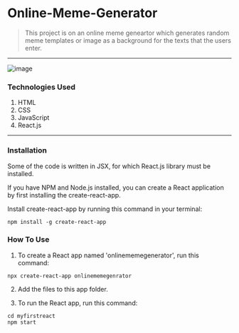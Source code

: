 # Online-Meme-Generator
>This project is on an online meme geneartor which generates random meme templates or image as a background for the texts that the users enter.

---
![image](https://user-images.githubusercontent.com/57536255/118364429-0192b800-b5b6-11eb-92fa-2d912dbbf4c1.png)

### Technologies Used ###
1. HTML
2. CSS
3. JavaScript
4. React.js

---

### Installation ###

Some of the code is written in JSX, for which React.js library must be installed.

If you have NPM and Node.js installed, you can create a React application by first installing the create-react-app.

Install create-react-app by running this command in your terminal:

```
npm install -g create-react-app
```

### How To Use ###

1. To create a React app named 'onlinememegenerator', run this command:
```
npx create-react-app onlinememegenrator
```
2. Add the files to this app folder.

3. To run the React app, run this command:

```
cd myfirstreact
npm start
```
